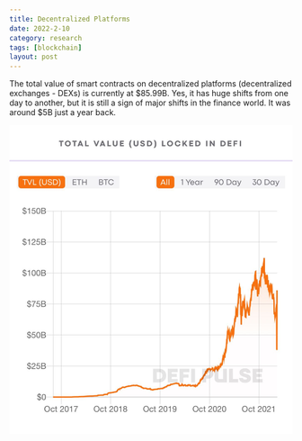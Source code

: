 ```yaml
---
title: Decentralized Platforms 
date: 2022-2-10
category: research 
tags: [blockchain] 
layout: post
---
```


The total value of smart contracts on decentralized platforms (decentralized exchanges - DEXs) is currently at $85.99B. Yes, it has huge shifts from one day to another, but it is still a sign of major shifts in the finance world. It was around $5B just a year back.

![Total Value (USD) Locked in Defi](/assets/images/various/1644628751672.jpeg)